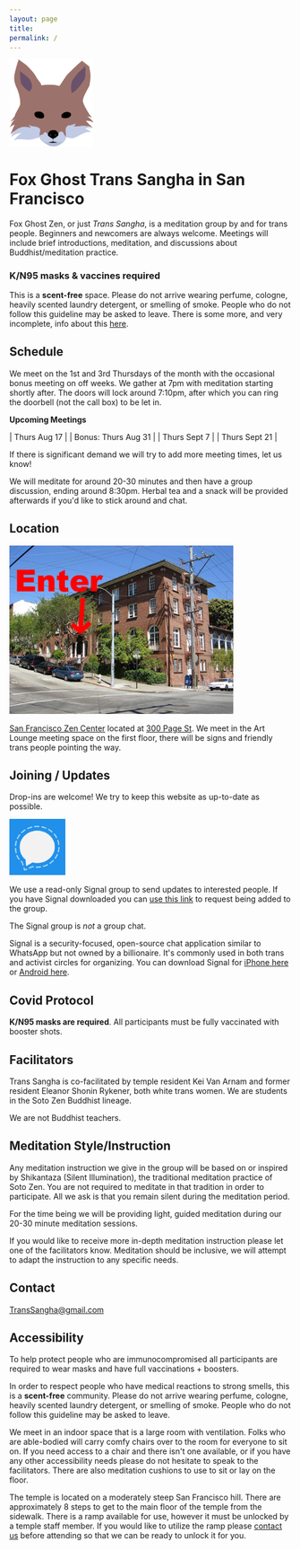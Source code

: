 ```yaml
---
layout: page
title:
permalink: /
---
```


<img src="images/fox-icon-bare.png" alt="an illustration of a ghostly fox with missing eyes, it's very spooky" width="150px"/>

# Fox Ghost Trans Sangha in San Francisco
Fox Ghost Zen, or just _Trans Sangha_, is a meditation group by and for trans people. Beginners and newcomers are always welcome. Meetings will include brief introductions, meditation, and discussions about Buddhist/meditation practice.

### **K/N95 masks & vaccines required**

This is a **scent-free** space. Please do not arrive wearing perfume, cologne, heavily scented laundry detergent, or smelling of smoke. People who do not follow this guideline may be asked to leave. There is some more, and very incomplete, info about this [here](https://eastbaymeditation.org/resources/fragrance-free-at-ebmc/).

## Schedule

We meet on the 1st and 3rd Thursdays of the month with the occasional bonus meeting on off weeks. We gather at 7pm with meditation starting shortly after. The doors will lock around 7:10pm, after which you can ring the doorbell (not the call box) to be let in.

**Upcoming Meetings**


| Thurs Aug 17  |
| Bonus: Thurs Aug 31  |
| Thurs Sept 7  |
| Thurs Sept 21  |

If there is significant demand we will try to add more meeting times, let us know!

We will meditate for around 20-30 minutes and then have a group discussion, ending around 8:30pm. Herbal tea and a snack will be provided afterwards if you'd like to stick around and chat.

## Location
<img src="images/sfzc.jpg" alt="a photo of the meeting place with an arrow pointing to the entrance" width="400px"/>

[San Francisco Zen Center](https://sfzc.org) located at [300 Page St](https://goo.gl/maps/1tYkRHUwu3E2i5rz5). We meet in the Art Lounge meeting space on the first floor, there will be signs and friendly trans people pointing the way.

## Joining / Updates
Drop-ins are welcome! We try to keep this website as up-to-date as possible.

<img src="images/signal.png" alt="signal app logo" width="100px"/>

We use a read-only Signal group to send updates to interested people. If you have Signal downloaded you can [use this link](https://signal.group/#CjQKICYH4BMbBk2x0wwIzPQT26q-4Bv-f8yC493EyGR5WMuyEhCEzV1c3QgZEuN1McLCru51) to request being added to the group.

The Signal group is *not* a group chat.

Signal is a security-focused, open-source chat application similar to WhatsApp but not owned by a billionaire. It's commonly used in both trans and activist circles for organizing. You can download Signal for [iPhone here](https://apps.apple.com/us/app/signal-private-messenger/id874139669) or [Android here](https://play.google.com/store/apps/details?id=org.thoughtcrime.securesms).

## Covid Protocol
**K/N95 masks are required**. All participants must be fully vaccinated with booster shots.

## Facilitators
Trans Sangha is co-facilitated by temple resident Kei Van Arnam and former resident Eleanor Shonin Rykener, both white trans women. We are students in the Soto Zen Buddhist lineage.

We are not Buddhist teachers.

## Meditation Style/Instruction
Any meditation instruction we give in the group will be based on or inspired by Shikantaza (Silent Illumination), the traditional meditation practice of Soto Zen. You are not required to meditate in that tradition in order to participate. All we ask is that you remain silent during the meditation period.

For the time being we will be providing light, guided meditation during our 20-30 minute meditation sessions.

If you would like to receive more in-depth meditation instruction please let one of the facilitators know. Meditation should be inclusive, we will attempt to adapt the instruction to any specific needs.

## Contact
[TransSangha@gmail.com](mailto:transsangha@gmail.com)

## Accessibility

To help protect people who are immunocompromised all participants are required to wear masks and have full vaccinations + boosters.

In order to respect people who have medical reactions to strong smells, this is a **scent-free** community. Please do not arrive wearing perfume, cologne, heavily scented laundry detergent, or smelling of smoke. People who do not follow this guideline may be asked to leave.

We meet in an indoor space that is a large room with ventilation. Folks who are able-bodied will carry comfy chairs over to the room for everyone to sit on. If you need access to a chair and there isn't one available, or if you have any other accessibility needs please do not hesitate to speak to the facilitators. There are also meditation cushions to use to sit or lay on the floor.

The temple is located on a moderately steep San Francisco hill. There are approximately 8 steps to get to the main floor of the temple from the sidewalk. There is a ramp available for use, however it must be unlocked by a temple staff member. If you would like to utilize the ramp please [contact us](mailto:transsangha@gmail.com) before attending so that we can be ready to unlock it for you.

